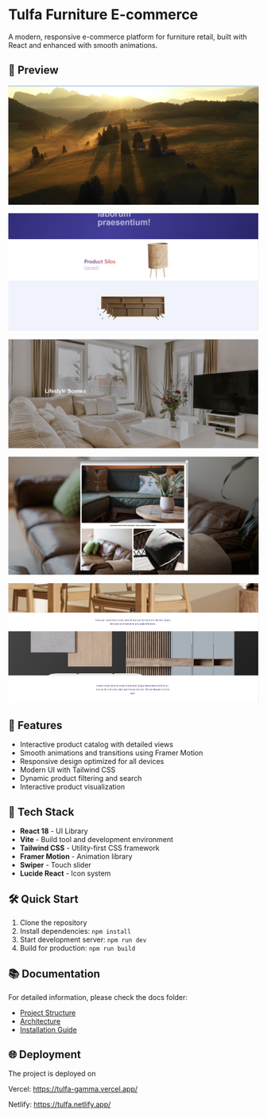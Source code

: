 # Tulfa Furniture E-commerce

A modern, responsive e-commerce platform for furniture retail, built with React and enhanced with smooth animations.

## 📸 Preview

![alt text](image-4.png)




![alt text](image.png)

![alt text](image-1.png)

![alt text](image-2.png)

![alt text](image-3.png)

## 🌟 Features

- Interactive product catalog with detailed views
- Smooth animations and transitions using Framer Motion
- Responsive design optimized for all devices
- Modern UI with Tailwind CSS
- Dynamic product filtering and search
- Interactive product visualization

## 🚀 Tech Stack

- **React 18** - UI Library
- **Vite** - Build tool and development environment
- **Tailwind CSS** - Utility-first CSS framework
- **Framer Motion** - Animation library
- **Swiper** - Touch slider
- **Lucide React** - Icon system

## 🛠️ Quick Start

1. Clone the repository
2. Install dependencies: `npm install`
3. Start development server: `npm run dev`
4. Build for production: `npm run build`

## 📚 Documentation

For detailed information, please check the docs folder:

- [Project Structure](./docs/project-structure.md)
- [Architecture](./docs/architecture.md)
- [Installation Guide](./docs/installing-and-running.md)

## 🌐 Deployment
The project is deployed on 

Vercel: https://tulfa-gamma.vercel.app/

Netlify: https://tulfa.netlify.app/



